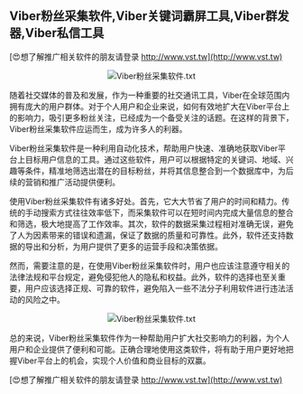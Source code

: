 ## **Viber粉丝采集软件,Viber关键词霸屏工具,Viber群发器,Viber私信工具**

[😍想了解推广相关软件的朋友请登录 http://www.vst.tw](http://www.vst.tw)

 <center><img src="https://vst.tw/MP4/tuiguang/png/1.png" alt="Viber粉丝采集软件.txt"></center>

随着社交媒体的普及和发展，作为一种重要的社交通讯工具，Viber在全球范围内拥有庞大的用户群体。对于个人用户和企业来说，如何有效地扩大在Viber平台上的影响力，吸引更多粉丝关注，已经成为一个备受关注的话题。在这样的背景下，Viber粉丝采集软件应运而生，成为许多人的利器。

Viber粉丝采集软件是一种利用自动化技术，帮助用户快速、准确地获取Viber平台上目标用户信息的工具。通过这些软件，用户可以根据特定的关键词、地域、兴趣等条件，精准地筛选出潜在的目标粉丝，并将其信息整合到一个数据库中，为后续的营销和推广活动提供便利。

使用Viber粉丝采集软件有诸多好处。首先，它大大节省了用户的时间和精力。传统的手动搜索方式往往效率低下，而采集软件可以在短时间内完成大量信息的整合和筛选，极大地提高了工作效率。其次，软件的数据采集过程相对准确无误，避免了人为因素带来的错误和遗漏，保证了数据的质量和可靠性。此外，软件还支持数据的导出和分析，为用户提供了更多的运营手段和决策依据。

然而，需要注意的是，在使用Viber粉丝采集软件时，用户也应该注意遵守相关的法律法规和平台规定，避免侵犯他人的隐私和权益。此外，软件的选择也至关重要，用户应该选择正规、可靠的软件，避免陷入一些不法分子利用软件进行违法活动的风险之中。

 <center><img src="https://vst.tw/MP4/tuiguang/png/2.png" alt="Viber粉丝采集软件.txt"></center>

总的来说，Viber粉丝采集软件作为一种帮助用户扩大社交影响力的利器，为个人用户和企业提供了便利和可能。正确合理地使用这类软件，将有助于用户更好地把握Viber平台上的机会，实现个人价值和商业目标的双赢。

[😍想了解推广相关软件的朋友请登录 http://www.vst.tw](http://www.vst.tw)



